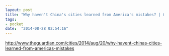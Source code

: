 ```yaml
---
layout: post
title: "Why haven't China's cities learned from America's mistakes? | Cities | The Guardian"
tags:
- pocket
date:  "2014-08-28 02:54:16"
---
```


http://www.theguardian.com/cities/2014/aug/20/why-havent-chinas-cities-learned-from-americas-mistakes

